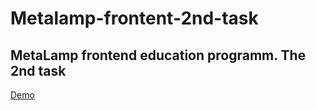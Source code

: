 # Metalamp-frontent-2nd-task

## MetaLamp frontend education programm. The 2nd task

[Demo](https://heknt90.github.io/metalamp-frontent-2nd-task)